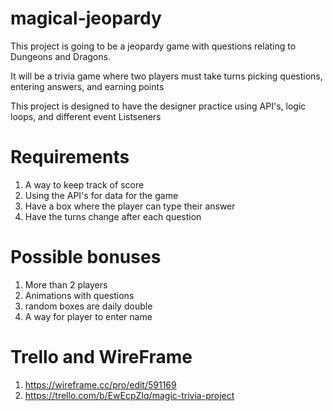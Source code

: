 # magical-jeopardy

This project is going to be a jeopardy game with questions relating to Dungeons and Dragons.

It will be a trivia game where two players must take turns picking questions, entering answers, and earning points

This project is designed to have the designer practice using API's, logic loops, and different event Listseners

# Requirements

1. A way to keep track of score
2. Using the API's for data for the game
3. Have a box where the player can type their answer
4. Have the turns change after each question


# Possible bonuses

1. More than 2 players
2. Animations with questions
3. random boxes are daily double
4. A way for player to enter name

# Trello and WireFrame

1. https://wireframe.cc/pro/edit/591169
2. https://trello.com/b/EwEcpZIq/magic-trivia-project
